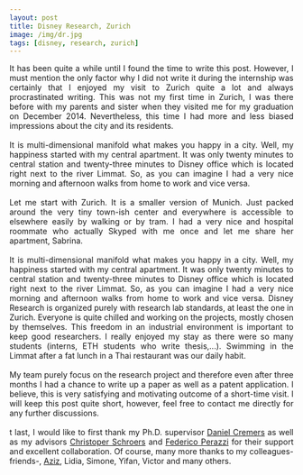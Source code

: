 ```yaml
---
layout: post
title: Disney Research, Zurich
image: /img/dr.jpg
tags: [disney, research, zurich]
---
```


<p align="justify">
It has been quite a while until I found the time to write this post. However, I must mention the only factor why I did not write it during the internship was certainly that I enjoyed my visit to Zurich quite a lot and always procrastinated writing. This was not my first time in Zurich, I was there before with my parents and sister when they visited me for my graduation on December 2014. Nevertheless, this time I had more and less biased impressions about the city and its residents.
<br><br>
It is multi-dimensional manifold what makes you happy in a city. Well, my happiness started with my central apartment. It was only twenty minutes to central station and twenty-three minutes to Disney office which is located right next to the river Limmat. So, as you can imagine I had a very nice morning and afternoon walks from home to work and vice versa.
<br><br>
Let me start with Zurich. It is a smaller version of Munich. Just packed around the very tiny town-ish center and everywhere is accessible to elsewhere easily by walking or by tram. I had a very nice and hospital roommate who actually Skyped with me once and let me share her apartment, Sabrina.
<br><br>
It is multi-dimensional manifold what makes you happy in a city. Well, my happiness started with my central apartment. It was only twenty minutes to central station and twenty-three minutes to Disney office which is located right next to the river Limmat. So, as you can imagine I had a very nice morning and afternoon walks from home to work and vice versa. Disney Research is organized purely with research lab standards, at least the one in Zurich. Everyone is quite chilled and working on the projects, mostly chosen by themselves. This freedom in an industrial environment is important to keep good researchers. I really enjoyed my stay as there were so many students (interns, ETH students who write thesis,...). Swimming in the Limmat after a fat lunch in a Thai restaurant was our daily habit.
<br><br>
My team purely focus on the research project and therefore even after three months I had a chance to write up a paper as well as a patent application. I believe, this is very satisfying and motivating outcome of a short-time visit. I will keep this post quite short, however, feel free to contact me directly for any further discussions.
<br><br>
t last, I would like to first thank my Ph.D. supervisor <a href="https://vision.in.tum.de/members/cremers" target="_blank">Daniel Cremers</a> as well as my advisors <a href="https://www.disneyresearch.com/people/christopher-schroers/" target="_blank">Christoper Schroers</a> and <a href="https://fperazzi.github.io/" target="_blank">Federico Perazzi</a> for their support and excellent collaboration. Of course, many more thanks to my colleagues-friends-,  <a href="https://adjelouah.github.io/" target="_blank">Aziz</a>, Lidia, Simone, Yifan, Victor and many others.
</p>
